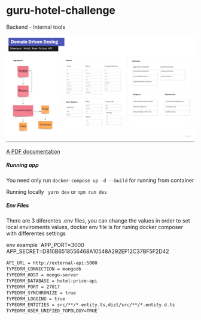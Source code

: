 # guru-hotel-challenge
Backend - Internal tools


![My Image](docs/ddd.png)

<!-- ![My Image](docs/directory-structure.png)
![My Image](docs/metrics-query.png)
![My Image](docs/directory-structure2.png)
![My Image](docs/db-1.png)
![My Image](docs/db-2.png) -->


[A PDF documentation ](docs/hotel-room-prices-api.pdf)


##### Running app

 You need only run ` docker-compose up -d --build `  for running from container
 
 Running locally  ` yarn dev`   or  `npm run dev`
 
 
 

##### Env Files

 There are 3 diferentes .env files, you can change the values in order to set  local enviroments values, docker env file is for runing docker composer with differentes settings

env example
	`APP_PORT=3000
	APP_SECRET=D810B6518556468A10548A292EF12C37BF5F2D42

	API_URL = http://external-api:5000
	TYPEORM_CONNECTION = mongodb
	TYPEORM_HOST = mongo-server
	TYPEORM_DATABASE = hotel-price-api
	TYPEORM_PORT = 27017
	TYPEORM_SYNCHRONIZE = true
	TYPEORM_LOGGING = true
	TYPEORM_ENTITIES = src/**/*.entity.ts,dist/src/**/*.entity.d.ts
	TYPEORM_USER_UNIFIED_TOPOLOGY=TRUE`
	




